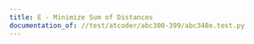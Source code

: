 ```yaml
---
title: E - Minimize Sum of Distances
documentation_of: //test/atcoder/abc300-399/abc348e.test.py
---
```

